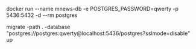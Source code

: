 docker run --name mnews-db -e POSTGRES_PASSWORD=qwerty -p 5436:5432 -d --rm postgres

migrate -path . -database "postgres://postgres:qwerty@localhost:5436/postgres?sslmode=disable" up